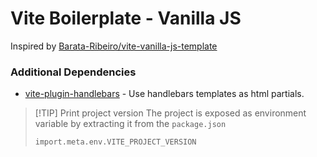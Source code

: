 # Vite Boilerplate - Vanilla JS

Inspired by [Barata-Ribeiro/vite-vanilla-js-template](https://github.com/Barata-Ribeiro/vite-vanilla-js-template)

### Additional Dependencies

- [vite-plugin-handlebars](https://github.com/alexlafroscia/vite-plugin-handlebars) - Use handlebars templates as html partials.

> [!TIP] Print project version
> The project is exposed as environment variable by extracting it from the `package.json`
>
> ```shell
> import.meta.env.VITE_PROJECT_VERSION
> ```
